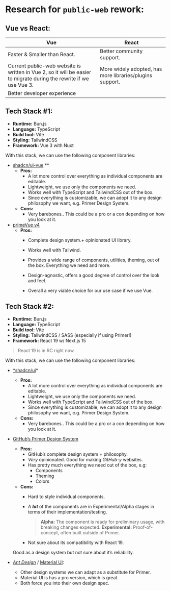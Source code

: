 # Research for `public-web` rework:

## Vue vs React:

| Vue | React |
| --- | --- |
| Faster & Smaller than React.  | Better community support. |
| Current public-web website is written in Vue 2, so it will be easier to migrate during the rewrite if we use Vue 3.  | More widely adopted, has more libraries/plugins support. |
| Better developer experience |  |

## Tech Stack #1:

- **Runtime:** Bun.js
- **Language:** TypeScript
- **Build tool:** Vite
- **Styling:** TailwindCSS
- **Framework:** Vue 3 with Nuxt

With this stack, we can use the following component libraries:

- [shadcn/ui-vue](https://www.shadcn-vue.com/)  **
    - **Pros:**
        - A lot more control over everything as individual components are editable.
        - Lightweight, we use only the components we need.
        - Works well with TypeScript and TailwindCSS out of the box.
        - Since everything is customizable, we can adopt it to any design philosophy we want, e.g. Primer Design System.
    - **Cons:**
        - Very barebones.. This could be a pro or a con depending on how you look at it.
- [primeVue v4](https://v4.primevue.org/setup/)
    - **Pros:**
        - Complete design system.+ opinionated UI library.
        - Works well with Tailwind.
        - Provides a wide range of components, utilities, theming, out of the box. Everything we need and more.
        - Design-agnostic, offers a good degree of control over the look and feel.

        - Overall a very viable choice for our use case if we use Vue.

## Tech Stack #2:

- **Runtime:** Bun.js
- **Language:** TypeScript
- **Build tool:** Vite
- **Styling:** TailwindCSS / SASS (especially if using Primer!)
- **Framework:** React 19 w/ Next.js 15

> React 19 is in RC right now.
> 

With this stack, we can use the following component libraries:

- [*shadcn/ui](https://www.shadcn-vue.com/)*
    - **Pros:**
        - A lot more control over everything as individual components are editable.
        - Lightweight, we use only the components we need.
        - Works well with TypeScript and TailwindCSS out of the box.
        - Since everything is customizable, we can adopt it to any design philosophy we want, e.g. Primer Design System.
    - **Cons:**
        - Very barebones.. This could be a pro or a con depending on how you look at it.
- [GitHub’s Primer Design System](https://primer.style/)
    - **Pros:**
        - GitHub’s complete design system + philosophy.
        - *Very* opinionated. Good for making *GitHub-y* websites.
        - Has pretty much everything we need out of the box, e.g:
            - Components
            - Theming
            - Colors
    - **Cons:**
        - Hard to style individual components.
        - A ***lot*** of the components are in Experimental/Alpha stages in terms of their implementation/testing.
            
            > **Alpha:** The component is ready for preliminary usage, with breaking changes expected.
            **Experimental:** Proof-of-concept, often built outside of Primer.
            > 
        - Not sure about its compatibility with React 19.
    
    Good as a design system but not sure about it’s reliability. 
    
- [*Ant Design*](https://ant.design/) / [Material UI](https://mui.com/material-ui/):
    - Other design systems we can adapt as a substitute for Primer.
    - Material UI is has a pro version, which is great.
    - Both force you into their own design spec.
